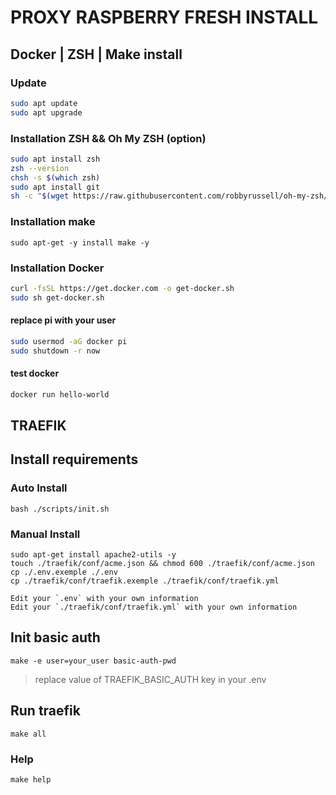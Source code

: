 # PROXY RASPBERRY FRESH INSTALL

## Docker | ZSH | Make install

### Update

```sh
sudo apt update
sudo apt upgrade
```

### Installation ZSH && Oh My ZSH (option)
```sh
sudo apt install zsh
zsh --version
chsh -s $(which zsh)
sudo apt install git
sh -c "$(wget https://raw.githubusercontent.com/robbyrussell/oh-my-zsh/master/tools/install.sh -O -)"
```

### Installation make
```
sudo apt-get -y install make -y
```

### Installation Docker
```sh
curl -fsSL https://get.docker.com -o get-docker.sh
sudo sh get-docker.sh
```

#### replace pi with your user
```sh
sudo usermod -aG docker pi
sudo shutdown -r now
```

#### test docker
```sh
docker run hello-world
```

## TRAEFIK

## Install requirements

### Auto Install
```
bash ./scripts/init.sh
```

### Manual Install
```
sudo apt-get install apache2-utils -y
touch ./traefik/conf/acme.json && chmod 600 ./traefik/conf/acme.json
cp ./.env.exemple ./.env
cp ./traefik/conf/traefik.exemple ./traefik/conf/traefik.yml

Edit your `.env` with your own information
Edit your `./traefik/conf/traefik.yml` with your own information
```

## Init basic auth
```
make -e user=your_user basic-auth-pwd
```
> replace value of TRAEFIK_BASIC_AUTH key in your .env

## Run traefik
```
make all
```

### Help
```
make help
```
